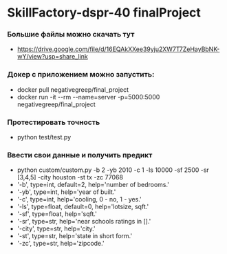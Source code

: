 # SkillFactory-dspr-40 finalProject

### Большие файлы можно скачать тут
* https://drive.google.com/file/d/16EQAkXXee39yju2XW7T7ZeHayBbNK-wY/view?usp=share_link

### Докер с приложением можно запустить:
- docker pull negativegreep/final_project
- docker run -it --rm --name=server -p=5000:5000 negativegreep/final_project
### Протестировать точность
- python test/test.py
### Ввести свои данные и получить предикт
- python custom/custom.py -b 2 -yb 2010 -c 1 -ls 10000 -sf 2500 -sr [3,4,5] -city houston -st tx -zc 77068
- '-b', type=int, default=2, help='number of bedrooms.'
- '-yb', type=int, help='year of built.'
- '-c', type=int, help='cooling, 0 - no, 1 - yes.'
- '-ls', type=float, default=0, help='lotsize, sqft.'
- '-sf', type=float, help='sqft.'
- '-sr', type=str, help='near schools ratings in [].'
- '-city', type=str, help='city.'
- '-st', type=str, help='state in short form.'
- '-zc', type=str, help='zipcode.'
